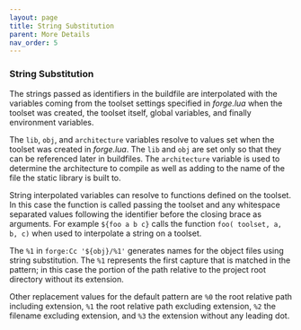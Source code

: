 ```yaml
---
layout: page
title: String Substitution
parent: More Details
nav_order: 5
---
```


### String Substitution

The strings passed as identifiers in the buildfile are interpolated with the variables coming from the toolset settings specified in *forge.lua* when the toolset was created, the toolset itself, global variables, and finally environment variables.

The `lib`, `obj`, and `architecture` variables resolve to values set when the toolset was created in *forge.lua*.  The `lib` and `obj` are set only so that they can be referenced later in buildfiles.  The `architecture` variable is used to determine the architecture to compile as well as adding to the name of the file the static library is built to.

String interpolated variables can resolve to functions defined on the toolset.  In this case the function is called passing the toolset and any whitespace separated values following the identifier before the closing brace as arguments.  For example `${foo a b c}` calls the function `foo( toolset, a, b, c)` when used to interpolate a string on a toolset.

The `%1` in `forge:Cc '${obj}/%1'` generates names for the object files using string substitution.  The `%1` represents the first capture that is matched in the pattern; in this case the portion of the path relative to the project root directory without its extension.

Other replacement values for the default pattern are `%0` the root relative path including extension, `%1` the root relative path excluding extension, `%2` the filename excluding extension, and `%3` the extension without any leading dot.
